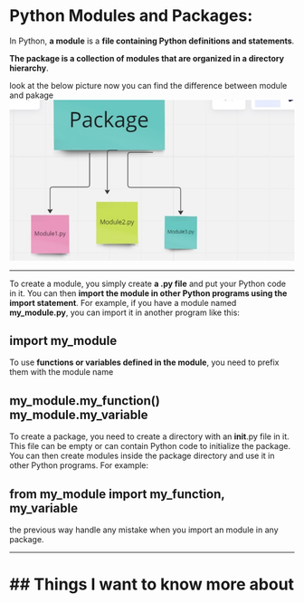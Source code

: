 # Python Modules and Packages:

In Python, **a module** is a **file containing Python definitions and statements**.

 **The package is a collection of modules that are organized in a directory hierarchy**.

look at the below picture 
now you can find the difference between module and pakage
![](module.jpg)
*******
To create a module, you simply create **a .py file** and put your Python code in it. You can then **import the module in other Python programs using the import statement**. For example, if you have a module named **my_module.py**, you can import it in another program like this:

import my_module
----

To use **functions or variables defined in the module**, you need to prefix them with the module name

my_module.my_function()
my_module.my_variable
----
To create a package, you need to create a directory with an __init__.py file in it. This file can be empty or can contain Python code to initialize the package. You can then create modules inside the package directory and use it in other Python programs. For example:

from my_module import my_function, my_variable
-----
the previous way handle any mistake when you import an module in any package.
****
# ## Things I want to know more about


